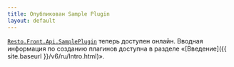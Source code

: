 ```yaml
---
title: Опубликован Sample Plugin 
layout: default
---
```

[`Resto.Front.Api.SamplePlugin`](https://github.com/iiko/front.api.sdk/tree/master/sample/v5/) теперь доступен онлайн.
Вводная информация по созданию плагинов доступна в разделе «[Введение]({{ site.baseurl }}/v6/ru/Intro.html)».
